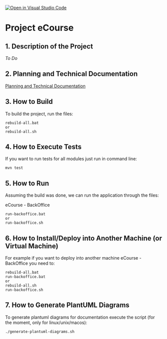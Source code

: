 [![Open in Visual Studio Code](https://classroom.github.com/assets/open-in-vscode-c66648af7eb3fe8bc4f294546bfd86ef473780cde1dea487d3c4ff354943c9ae.svg)](https://classroom.github.com/online_ide?assignment_repo_id=10488123&assignment_repo_type=AssignmentRepo)
# Project eCourse

## 1. Description of the Project

*To Do*

## 2. Planning and Technical Documentation

[Planning and Technical Documentation](docs/readme.md)

## 3. How to Build

To build the project, run the files:

    rebuild-all.bat
    or
    rebuild-all.sh

## 4. How to Execute Tests

If you want to run tests for all modules just run in command line:

    mvn test

## 5. How to Run

Assuming the build was done, we can run the application through the files:


eCourse - BackOffice
    
    run-backoffice.bat
    or
    run-backoffice.sh

## 6. How to Install/Deploy into Another Machine (or Virtual Machine)

For example if you want to deploy into another machine eCourse - BackOffice you need to:

    rebuild-all.bat
    run-backoffice.bat
    or
    rebuild-all.sh
    run-backoffice.sh    

## 7. How to Generate PlantUML Diagrams

To generate plantuml diagrams for documentation execute the script (for the moment, only for linux/unix/macos):

    ./generate-plantuml-diagrams.sh


